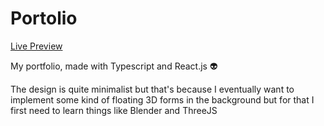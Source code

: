 # Portolio

[Live Preview](https://www.johnnynava.dev/)

My portfolio, made with Typescript and React.js 👽

The design is quite minimalist but that's because I eventually want to implement some kind of floating 3D forms in the background but for that I first need to learn things like Blender and ThreeJS